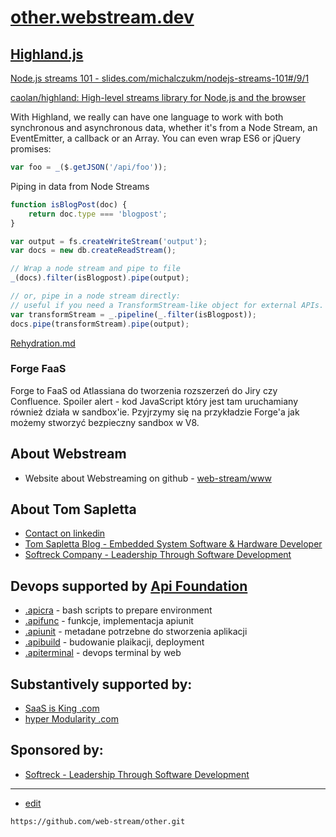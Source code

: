 
# [other.webstream.dev](https://other.webstream.dev/)


## [Highland.js](https://caolan.github.io/highland/)


[Node.js streams 101 - slides.com/michalczukm/nodejs-streams-101#/9/1](https://slides.com/michalczukm/nodejs-streams-101#/9/1)

[caolan/highland: High-level streams library for Node.js and the browser](https://github.com/caolan/highland)

With Highland, we really can have one language to work with both synchronous and asynchronous data, whether it's from a Node Stream, an EventEmitter, a callback or an Array. You can even wrap ES6 or jQuery promises:

```js
var foo = _($.getJSON('/api/foo'));
```

Piping in data from Node Streams

```js
function isBlogPost(doc) {
    return doc.type === 'blogpost';
}

var output = fs.createWriteStream('output');
var docs = new db.createReadStream();

// Wrap a node stream and pipe to file
_(docs).filter(isBlogpost).pipe(output);

// or, pipe in a node stream directly:
// useful if you need a TransformStream-like object for external APIs.
var transformStream = _.pipeline(_.filter(isBlogpost));
docs.pipe(transformStream).pipe(output);
```




[Rehydration.md](Rehydration.md)





### Forge FaaS

Forge to FaaS od Atlassiana do tworzenia rozszerzeń do Jiry czy Confluence. 
Spoiler alert - kod JavaScript który jest tam uruchamiany również działa w sandbox'ie.
Pzyjrzymy się na przykładzie Forge'a jak możemy stworzyć bezpieczny sandbox w V8.






## About Webstream

+  Website about Webstreaming on github - [web-stream/www](https://github.com/web-stream/www)

## About Tom Sapletta

+ [Contact on linkedin](https://www.linkedin.com/in/tom-sapletta-com/)
+ [Tom Sapletta Blog - Embedded System Software & Hardware Developer](https://tom.sapletta.com/)
+ [Softreck Company - Leadership Through Software Development](https://softreck.com/)


## Devops supported by [Api Foundation](https://www.apifoundation.com)

+ [.apicra](https://www.apicra.com) - bash scripts to prepare environment
+ [.apifunc](https://www.apifunc.com) - funkcje, implementacja apiunit
+ [.apiunit](https://www.apiunit.com) - metadane potrzebne do stworzenia aplikacji
+ [.apibuild](https://www.apibuild.com) - budowanie plaikacji, deployment
+ [.apiterminal](https://www.apiterminal.com) - devops terminal by web


## Substantively supported by: 

+ [SaaS is King .com](https://www.saasisking.com/)
+ [hyper Modularity .com](https://www.hypermodularity.com/)


## Sponsored by:

+ [Softreck - Leadership Through Software Development](https://softreck.com/)



---
+ [edit](https://github.com/web-stream/other/edit/main/README.md)
```
https://github.com/web-stream/other.git
```
